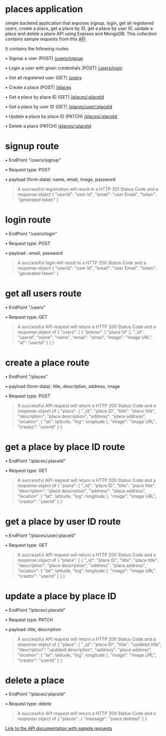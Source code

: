 # places application

simple backend application that exposes signup, login, get all registered users, create a place, get a place by ID, get a place by user ID, update a place and delete a place API  using Express and MongoDB.
This collection contains sample requests from this [API](https://node-places.herokuapp.com/api)

It contains the following routes

• Signup a user (POST) [/users/signup](https://node-places.herokuapp.com/api/users/signup)

• Login a user with given credentials (POST) [/users/login](https://node-places.herokuapp.com/api/users/login)

• Get all registered user (GET) [/users](https://node-places.herokuapp.com/api/users)

• Create a place (POST) [/places](https://node-places.herokuapp.com/api/places)

• Get a place by place ID (GET) [/places/:placeId](https://node-places.herokuapp.com/api/places/:placeId)

• Get a place by user ID (GET) [/places/user/:placeId](https://node-places.herokuapp.com/api/places/user/:userId)

• Update a place by place ID (PATCH) [/places/:placeId](https://node-places.herokuapp.com/api/places/:userId)

• Delete a place (PATCH) [/places/:placeId](https://node-places.herokuapp.com/api/places/:userId)

# signup route

• EndPoint "/users/signup"

• Request type: POST

• payload (form-data): name, email, image, password

> A successful registration will result in a HTTP 201 Status Code and a response object 
{ 
  "userId": "user Id", 
  "email": "user Email",
  "token": "generated token" 
}


# login route

• EndPoint "/users/login"

• Request type: POST

• payload :  email, password

> A successful login will result in a HTTP 200 Status Code and a response object 
{ 
  "userId": "user Id", 
  "email": "user Email",
  "token": "generated token" 
}

# get all users route

• EndPoint "/users"

• Request type: GET

> A successful API request will return a HTTP 200 Status Code and a response object of 
{ 
    "users": [
        {
            "places": [
                "place Id"
            ],
            "_id": "userId",
            "name": "name",
            "email": "email",
            "image": "image URL",
            "id": "userId"
        }
    ]
}

# create a place route

• EndPoint "/places"

• payload (form-data): title, description, address, image

• Request type: POST

> A successful API request will return a HTTP 200 Status Code and a response object of 
{
    "place": {
        "_id": "place ID",
        "title": "place title",
        "description": "place description",
        "address": "place address",
        "location": {
            "lat": latitude,
            "lng": longitude
        },
        "image": "image URL",
        "creator": "userId"
    }
}

# get a place by place ID route

• EndPoint "/places/:placeId"

• Request type: GET

> A successful API request will return a HTTP 200 Status Code and a response object of 
{
    "place": {
        "_id": "place ID",
        "title": "place title",
        "description": "place description",
        "address": "place address",
        "location": {
            "lat": latitude,
            "lng": longitude
        },
        "image": "image URL",
        "creator": "userId"
    }
}

# get a place by user ID route

• EndPoint "/places/user/:placeId"

• Request type: GET

> A successful API request will return a HTTP 200 Status Code and a response object of 
{
    "place": [
        {
            "_id": "place ID",
            "title": "place title",
            "description": "place description",
            "address": "place address",
            "location": {
                "lat": latitude,
                "lng": longitude
            },
            "image": "image URL",
            "creator": "userId"
        }
    ]
}

# update a place by place ID

• EndPoint "/places/:placeId"

• Request type: PATCH

• payload: title, description

> A successful API request will return a HTTP 200 Status Code and a response object of 
{
    "place": {
        "_id": "place ID",
        "title": "updated title",
        "description": "updated description",
        "address": "place address",
        "location": {
            "lat": latitude,
            "lng": longitude
        },
        "image": "image URL",
        "creator": "userId"
    }
}

# delete a place

• EndPoint "/places/:placeId"

• Request type: delete

> A successful API request will return a HTTP 200 Status Code and a response object of 
{
    "places": {
        "message": "place deleted"
    }
}


[Link to the API documentation with sample requests](https://documenter.getpostman.com/view/9775449/TzY6AEzc)